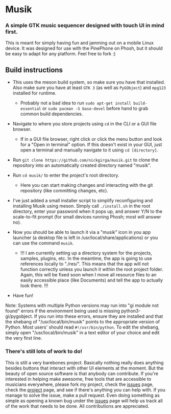 # Musik
### A simple GTK music sequencer designed with touch UI in mind first.

This is meant for simply having fun and jamming out on a mobile Linux device. It was designed for use with the PinePhone on Phosh, but it should be easy to adapt for any platform. Feel free to fork :)

## Build instructions

- This uses the meson build system, so make sure you have that installed. Also make sure you have at least `GTK 3` (as well as `PyGObject`) and `mpg123` installed for runtime.
  - Probably not a bad idea to run `sudo apt-get install build-essential` or `sudo pacman -S base-devel` before hand to grab common build dependencies.
- Navigate to where you store projects using `cd` in the CLI or a GUI file browser.
  - If in a GUI file browser, right click or click the menu button and look for a "Open in terminal" option. If this doesn't exist in your GUI, just open a terminal and manually navigate to it using `cd [directory]`.
- Run `git clone https://github.com/nickgirga/musik.git` to clone the repository into an automatically created directory named "musik".
- Run `cd musik/` to enter the project's root directory.
  - Here you can start making changes and interacting with the git repository (like committing changes, etc).
- I've just added a small installer script to simplify reconfiguring and installing Musik using meson. Simply call `./install.sh` in the root directory, enter your password when it pops up, and answer Y/N to the scale-to-fit prompt (for small devices running Phosh; most will answer no).
- Now you should be able to launch it via a "musik" icon in you app launcher (a desktop file is left in /usr/local/share/applications) or you can use the command `musik`.
  - !!! I am currently setting up a directory system for the projects, samples, plugins, etc. In the meantime, the app is going to use references locally to "./res/". This means that the app will not function correctly unless you launch it within the root project folder. Again, this will be fixed soon when I move all resource files to an easily accessible place (like Documents) and tell the app to actually look there. !!!
  
- Have fun!

Note: Systems with multiple Python versions may run into "gi module not found" errors if the environment being used is missing python3-gi/pygobject. If you run into these errors, ensure they are installed and that the shebang of "/usr/local/bin/musik" points to the appropriate version of Python. Most users' should read `#!/usr/bin/python`. To edit the shebang, simply open "/usr/local/bin/musik" in a text editor of your choice and edit the very first line.

### There's still lots of work to do!
This is still a very barebones project. Basically nothing really does anything besides buttons that interact with other UI elements at the moment. But the beauty of open source software is that anybody can contribute. If you're interested in helping make awesome, free tools that are accessible to musicians everywhere, please fork my project, check the [issues](https://github.com/nickgirga/musik/issues) page, check the [project](https://github.com/nickgirga/musik/projects/1) page, and see if there's anything you can help with. If you manage to solve the issue, make a pull request. Even doing something as simple as opening a known bug under the [issues](https://github.com/nickgirga/musik/issues) page will help us track all of the work that needs to be done. All contributions are appreciated.
